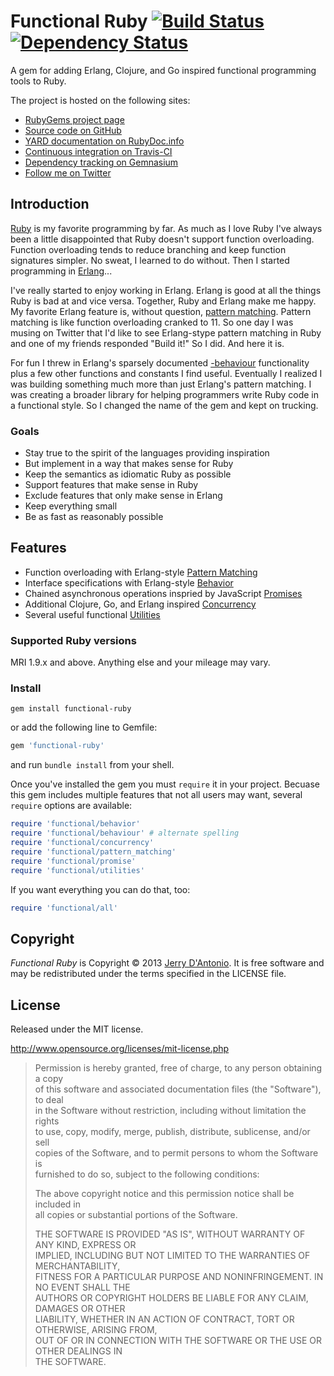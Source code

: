 # Functional Ruby [![Build Status](https://secure.travis-ci.org/jdantonio/functional-ruby.png)](https://travis-ci.org/jdantonio/functional-ruby?branch=master) [![Dependency Status](https://gemnasium.com/jdantonio/functional-ruby.png)](https://gemnasium.com/jdantonio/functional-ruby)

A gem for adding Erlang, Clojure, and Go inspired functional programming tools to Ruby.

The project is hosted on the following sites:

* [RubyGems project page](https://rubygems.org/gems/functional-ruby)
* [Source code on GitHub](https://github.com/jdantonio/functional-ruby)
* [YARD documentation on RubyDoc.info](http://rubydoc.info/gems/functional-ruby)
* [Continuous integration on Travis-CI](https://travis-ci.org/jdantonio/functional-ruby)
* [Dependency tracking on Gemnasium](https://gemnasium.com/jdantonio/functional-ruby)
* [Follow me on Twitter](https://twitter.com/jerrydantonio)

## Introduction

[Ruby](http://www.ruby-lang.org/en/) is my favorite programming by far. As much as I love
Ruby I've always been a little disappointed that Ruby doesn't support function overloading.
Function overloading tends to reduce branching and keep function signatures simpler.
No sweat, I learned to do without. Then I started programming in [Erlang](http://www.erlang.org/)...

I've really started to enjoy working in Erlang. Erlang is good at all the things Ruby is bad
at and vice versa. Together, Ruby and Erlang make me happy. My favorite Erlang feature is,
without question, [pattern matching](http://learnyousomeerlang.com/syntax-in-functions#pattern-matching).
Pattern matching is like function overloading cranked to 11. So one day I was musing on Twitter
that I'd like to see Erlang-stype pattern matching in Ruby and one of my friends responded "Build it!"
So I did. And here it is.

For fun I threw in Erlang's sparsely documented [-behaviour](http://www.erlang.org/doc/design_principles/gen_server_concepts.html)
functionality plus a few other functions and constants I find useful. Eventually I realized I was
building something much more than just Erlang's pattern matching. I was creating a broader library
for helping programmers write Ruby code in a functional style. So I changed the name of the gem
and kept on trucking.

### Goals

* Stay true to the spirit of the languages providing inspiration
* But implement in a way that makes sense for Ruby
* Keep the semantics as idiomatic Ruby as possible
* Support features that make sense in Ruby
* Exclude features that only make sense in Erlang
* Keep everything small
* Be as fast as reasonably possible

## Features

* Function overloading with Erlang-style [Pattern Matching](http://rubydoc.info/github/jdantonio/functional-ruby/master/file/md/pattern_matching.md)
* Interface specifications with Erlang-style [Behavior](http://rubydoc.info/github/jdantonio/functional-ruby/master/file/md/behavior.md)
* Chained asynchronous operations inspried by JavaScript [Promises](http://rubydoc.info/github/jdantonio/functional-ruby/master/file/md/promise.md)
* Additional Clojure, Go, and Erlang inspired [Concurrency](http://rubydoc.info/github/jdantonio/functional-ruby/master/file/md/concurrency.md)
* Several useful functional [Utilities](http://rubydoc.info/github/jdantonio/functional-ruby/master/file/md/utilities.md)

### Supported Ruby versions

MRI 1.9.x and above. Anything else and your mileage may vary.

### Install

```shell
gem install functional-ruby
```

or add the following line to Gemfile:

```ruby
gem 'functional-ruby'
```

and run `bundle install` from your shell.

Once you've installed the gem you must `require` it in your project. Becuase this gem includes multiple features
that not all users may want, several `require` options are available:

```ruby
require 'functional/behavior'
require 'functional/behaviour' # alternate spelling
require 'functional/concurrency'
require 'functional/pattern_matching'
require 'functional/promise'
require 'functional/utilities'
```

If you want everything you can do that, too:

```ruby
require 'functional/all'
```

## Copyright

*Functional Ruby* is Copyright &copy; 2013 [Jerry D'Antonio](https://twitter.com/jerrydantonio).
It is free software and may be redistributed under the terms specified in the LICENSE file.

## License

Released under the MIT license.

http://www.opensource.org/licenses/mit-license.php  

> Permission is hereby granted, free of charge, to any person obtaining a copy  
> of this software and associated documentation files (the "Software"), to deal  
> in the Software without restriction, including without limitation the rights  
> to use, copy, modify, merge, publish, distribute, sublicense, and/or sell  
> copies of the Software, and to permit persons to whom the Software is  
> furnished to do so, subject to the following conditions:  
> 
> The above copyright notice and this permission notice shall be included in  
> all copies or substantial portions of the Software.  
> 
> THE SOFTWARE IS PROVIDED "AS IS", WITHOUT WARRANTY OF ANY KIND, EXPRESS OR  
> IMPLIED, INCLUDING BUT NOT LIMITED TO THE WARRANTIES OF MERCHANTABILITY,  
> FITNESS FOR A PARTICULAR PURPOSE AND NONINFRINGEMENT. IN NO EVENT SHALL THE  
> AUTHORS OR COPYRIGHT HOLDERS BE LIABLE FOR ANY CLAIM, DAMAGES OR OTHER  
> LIABILITY, WHETHER IN AN ACTION OF CONTRACT, TORT OR OTHERWISE, ARISING FROM,  
> OUT OF OR IN CONNECTION WITH THE SOFTWARE OR THE USE OR OTHER DEALINGS IN  
> THE SOFTWARE.  
